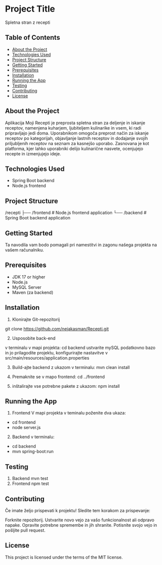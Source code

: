 
# Project Title
Spletna stran z recepti

## Table of Contents

- [About the Project](#about-the-project)
- [Technologies Used](#technologies-used)
- [Project Structure](#project-structure)
- [Getting Started](#getting-started)
- [Prerequisites](#prerequisites)
- [Installation](#installation)
- [Running the App](#running-the-app)
- [Testing](#testing)
- [Contributing](#contributing)
- [License](#license)

## About the Project
Aplikacija Moji Recepti je preprosta spletna stran za deljenje in iskanje receptov, namenjena kuharjem, ljubiteljem kulinarike in vsem, ki radi pripravljajo jedi doma. Uporabnikom omogoča preprost način za iskanje receptov po kategorijah, objavljanje lastnih receptov in dodajanje svojih priljubljenih receptov na seznam za kasnejšo uporabo. Zasnovana je kot platforma, kjer lahko uporabniki delijo kulinarične nasvete, ocenjujejo recepte in izmenjujejo ideje.

## Technologies Used
- Spring Boot backend
- Node.js frontend

## Project Structure

/recepti
├── /frontend          # Node.js frontend application
└── /backend           # Spring Boot backend application



## Getting Started
Ta navodila vam bodo pomagali pri namestitvi in zagonu našega projekta na vašem računalniku.

## Prerequisites
- JDK 17 or higher
- Node.js 
- MySQL Server
- Maven (za backend)

## Installation

1. Klonirajte Git-repozitorij

git clone https://github.com/nejakasman/Recepti.git

2. Usposobite back-end

v terminalu v mapi projekta: cd backend
ustvarite mySQL podatkovno bazo in jo prilagodite projektu, konfigurirajte nastavitve v src/main/resources/application.properties

3. Build-ajte backend z ukazom v terminalu: mvn clean install

4. Premaknite se v mapo frontend: cd ../frontend

5. inštalirajte vse potrebne pakete z ukazom: npm install



 ## Running the App
 1. Frontend
V mapi projekta v teminalu poženite dva ukaza:
 - cd frontend 
 - node server.js

 2. Backend
 v terminalu:
 - cd backend
 - mvn spring-boot:run

## Testing
 1. Backend
mvn test
 2. Frontend
 npm test

## Contributing

 Če imate željo prispevati k projektu! Sledite tem korakom za prispevanje:

Forknite repozitorij.
Ustvarite novo vejo za vašo funkcionalnost ali odpravo napake.
Opravite potrebne spremembe in jih shranite.
Potisnite svojo vejo in pošljite pull request.

## License

This project is licensed under the terms of the MIT license.

